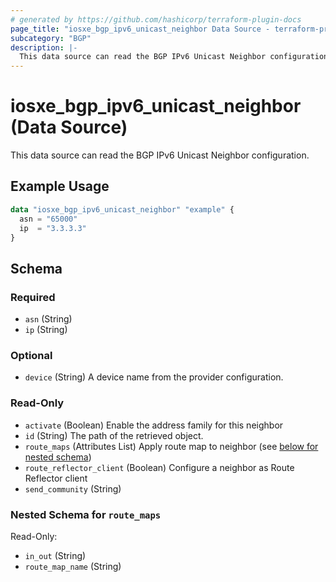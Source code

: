 ```yaml
---
# generated by https://github.com/hashicorp/terraform-plugin-docs
page_title: "iosxe_bgp_ipv6_unicast_neighbor Data Source - terraform-provider-iosxe"
subcategory: "BGP"
description: |-
  This data source can read the BGP IPv6 Unicast Neighbor configuration.
---
```


# iosxe_bgp_ipv6_unicast_neighbor (Data Source)

This data source can read the BGP IPv6 Unicast Neighbor configuration.

## Example Usage

```terraform
data "iosxe_bgp_ipv6_unicast_neighbor" "example" {
  asn = "65000"
  ip  = "3.3.3.3"
}
```

<!-- schema generated by tfplugindocs -->
## Schema

### Required

- `asn` (String)
- `ip` (String)

### Optional

- `device` (String) A device name from the provider configuration.

### Read-Only

- `activate` (Boolean) Enable the address family for this neighbor
- `id` (String) The path of the retrieved object.
- `route_maps` (Attributes List) Apply route map to neighbor (see [below for nested schema](#nestedatt--route_maps))
- `route_reflector_client` (Boolean) Configure a neighbor as Route Reflector client
- `send_community` (String)

<a id="nestedatt--route_maps"></a>
### Nested Schema for `route_maps`

Read-Only:

- `in_out` (String)
- `route_map_name` (String)
